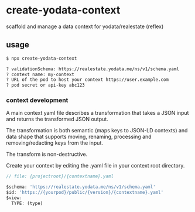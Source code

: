 # create-yodata-context

scaffold and manage a data context for yodata/realestate (reflex)

## usage

```bash
$ npx create-yodata-context

? validationSchema: https://realestate.yodata.me/ns/v1/schema.yaml
? context name: my-context
? URL of the pod to host your context https://user.example.com
? pod secret or api-key abc123

```

### context development

A main context yaml file describes a transformation that takes a JSON input and returns the transformed JSON output.

The transformation is both semantic (maps keys to JSON-LD contexts) and data shape that supports
moving, renaming, processing and removing/redacting keys from the input.

The transform is non-destructive.

Create your context by editing the .yaml file in your context root directory.

```javascript
// file: {projectroot}/{contextname}.yaml

$schema: 'https://realestate.yodata.me/ns/v1/schema.yaml'
$id: 'https://{yourpod}/public/{version}/{contextname}.yaml'
$view:
  TYPE: (type)
```
